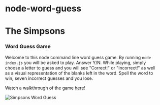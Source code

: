 # node-word-guess

# The Simpsons
### Word Guess Game

Welcome to this node command line word guess game.  By running `node index.js` you will be asked to play.  Answer Y/N.  While playing, simply choose a letter to guess and you will see "Correct!" or "Incorrect!" as well as a visual representation of the blanks left in the word.  Spell the word to win, seven incorrect guesses and you lose.

Watch a walkthrough of the game [here](https://drive.google.com/file/d/1c9704snI7NB2cbsG_gXp3OKNxPDRuSV9/view)!

![Simpsons Word Guess](https://pawhurr.github.io/images/WordGuessSimpsons.PNG)
